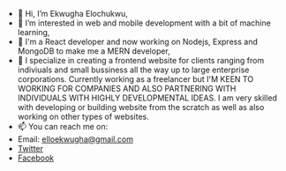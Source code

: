 - 👋 Hi, I’m Ekwugha Elochukwu,
- 👀 I’m interested in web and mobile development with a bit of machine learning,
- 🌱 I'm a React developer and now working on Nodejs, Express and MongoDB to make me a MERN developer,
- 💞️ I specialize in creating a frontend website for clients ranging from indiviuals and small bussiness all the way up to large enterprise corporations. Currently working as a freelancer but I'M KEEN TO WORKING FOR COMPANIES AND ALSO PARTNERING WITH INDIVIDUALS WITH HIGHLY DEVELOPMENTAL IDEAS. I am very skilled with developing or building website from the scratch as well as also working on other types of websites.
- 📫 You can reach me on:
- Email: elloekwugha@gmail.com
- [Twitter](https://twitter.com/darealElo_)
- [Facebook](https://www.facebook.com/profile.php?id=100062158207318)

<!---
Ekwugha/Ekwugha is a ✨ special ✨ repository because its `README.md` (this file) appears on your GitHub profile.
You can click the Preview link to take a look at your changes.
--->
